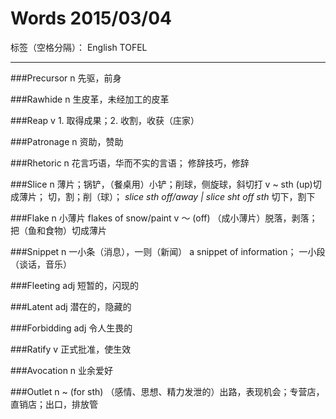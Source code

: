 # Words 2015/03/04

标签（空格分隔）： English TOFEL

---

###Precursor
n 先驱，前身

###Rawhide
n 生皮革，未经加工的皮革

###Reap
v 1. 取得成果；2. 收割，收获（庄家）

###Patronage
n 资助，赞助

###Rhetoric
n 花言巧语，华而不实的言语； 修辞技巧，修辞

###Slice
n 薄片；锅铲，（餐桌用）小铲；削球，侧旋球，斜切打
v ~ sth (up)切成薄片； 切，割；削（球）；
*slice sth off/away | slice sht off sth* 切下，割下

###Flake
n 小薄片 flakes of snow/paint
v ～ (off) （成小薄片）脱落，剥落； 把（鱼和食物）切成薄片

###Snippet
n 一小条（消息），一则（新闻） a snippet of information； 一小段（谈话，音乐）

###Fleeting
adj 短暂的，闪现的

###Latent
adj 潜在的，隐藏的

###Forbidding
adj 令人生畏的

###Ratify
v 正式批准，使生效

###Avocation
n 业余爱好

###Outlet
n ~ (for sth) （感情、思想、精力发泄的）出路，表现机会；专营店，直销店；出口，排放管